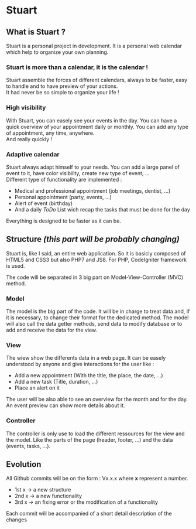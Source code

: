 # Stuart

## What is Stuart ?

Stuart is a personal project in development.
It is a personal web calendar which help to organize your own planning.

### Stuart is more than a calendar, it is the calendar !

Stuart assemble the forces of different calendars, always to be faster, easy to handle and to have preview of your actions.</br>
It had never be so simple to organize your life !

### High visibility

With Stuart, you can easely see your events in the day. You can have a quick overview of your appointment daily or monthly.
You can add any type of appointment, any time, anywhere. </br>And really quickly !

### Adaptive calendar

Stuart always adapt himself to your needs. You can add a large panel of event to it, have color visibility, create new type of event, ... </br>
Different type of functionality are implemented :
- Medical and professional appointment (job meetings, dentist, ...)
- Personal appointment (party, events, ...)
- Alert of event (birthday)
- And a daily *ToDo* List wich recap the tasks that must be done for the day

Everything is designed to be faster as it can be.

## Structure *(this part will be probably changing)*

Stuart is, like I said, an entire web application. So it is basicly composed of HTML5 and CSS3 but also PHP7 and JS8.
For PHP, CodeIgniter framework is used.

The code will be separated in 3 big part on Model-View-Controller (MVC) method.

### Model

The model is the big part of the code. It will be in charge to treat data and, if it is necessary, to change their format for the dedicated method. The model will also call the data getter methods, send data to modify database or to add and receive the data for the view.

### View

The wiew show the differents data in a web page. It can be easely understood by anyone and give interactions for the user like :
- Add a new appointment (With the title, the place, the date, ...)
- Add a new task (Title, duration, ...)
- Place an alert on it

The user will be also able to see an overview for the month and for the day. An event preview can show more details about it.

### Controller

The controller is only use to load the different ressources for the view and the model. Like the parts of the page (header, footer, ...) and the data (events, tasks, ...).

## Evolution

All Github commits will be on the form : Vx.x.x where **x** represent a number.

- 1st x -> a new structure
- 2nd x -> a new functionality
- 3rd x -> an fixing error or the modification of a functionality

Each commit will be accompanied of a short detail description of the changes
